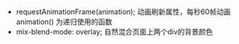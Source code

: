 - requestAnimationFrame(animation);
  动画刷新属性，每秒60帧动画
  animation() 为递归使用的函数
- mix-blend-mode: overlay;
  自然混合页面上两个div的背景颜色